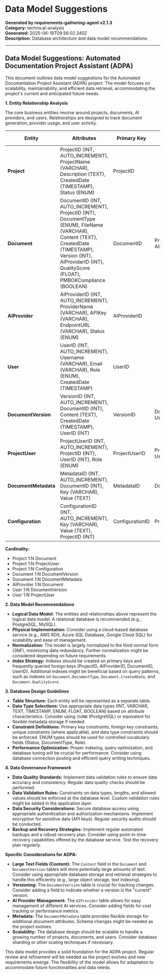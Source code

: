 # Data Model Suggestions

**Generated by requirements-gathering-agent v2.1.3**  
**Category:** technical-analysis  
**Generated:** 2025-06-19T09:56:02.340Z  
**Description:** Database architecture and data model recommendations

---

## Data Model Suggestions: Automated Documentation Project Assistant (ADPA)

This document outlines data model suggestions for the Automated Documentation Project Assistant (ADPA) project.  The model focuses on scalability, maintainability, and efficient data retrieval, accommodating the project's current and anticipated future needs.

**1. Entity Relationship Analysis**

The core business entities revolve around projects, documents, AI providers, and users.  Relationships are designed to track document generation, provider usage, and user activity.

| Entity             | Attributes                                                                                                    | Primary Key | Foreign Keys                               |
|----------------------|------------------------------------------------------------------------------------------------------------|--------------|---------------------------------------------|
| **Project**         | ProjectID (INT, AUTO_INCREMENT), ProjectName (VARCHAR), Description (TEXT), CreatedDate (TIMESTAMP), Status (ENUM) | ProjectID    |                                             |
| **Document**        | DocumentID (INT, AUTO_INCREMENT), ProjectID (INT), DocumentType (ENUM), FileName (VARCHAR), Content (TEXT), CreatedDate (TIMESTAMP), Version (INT),  AIProviderID (INT), QualityScore (FLOAT), PMBOKCompliance (BOOLEAN) | DocumentID    | ProjectID, AIProviderID                   |
| **AIProvider**      | AIProviderID (INT, AUTO_INCREMENT), ProviderName (VARCHAR), APIKey (VARCHAR), EndpointURL (VARCHAR),  Status (ENUM) | AIProviderID |                                             |
| **User**            | UserID (INT, AUTO_INCREMENT), Username (VARCHAR), Email (VARCHAR), Role (ENUM), CreatedDate (TIMESTAMP)          | UserID       |                                             |
| **DocumentVersion** | VersionID (INT, AUTO_INCREMENT), DocumentID (INT), Content (TEXT), CreatedDate (TIMESTAMP), UserID (INT)    | VersionID    | DocumentID, UserID                         |
| **ProjectUser**     | ProjectUserID (INT, AUTO_INCREMENT), ProjectID (INT), UserID (INT), Role (ENUM)                             | ProjectUserID | ProjectID, UserID                          |
| **DocumentMetadata** | MetadataID (INT, AUTO_INCREMENT), DocumentID (INT), Key (VARCHAR), Value (TEXT)                             | MetadataID    | DocumentID                               |
| **Configuration**   | ConfigurationID (INT, AUTO_INCREMENT), Key (VARCHAR), Value (TEXT), ProjectID (INT)                          | ConfigurationID | ProjectID                                 |


**Cardinality:**

* Project 1:N Document
* Project 1:N ProjectUser
* Project 1:N Configuration
* Document 1:N DocumentVersion
* Document 1:N DocumentMetadata
* AIProvider 1:N Document
* User 1:N DocumentVersion
* User 1:N ProjectUser


**2. Data Model Recommendations**

* **Logical Data Model:** The entities and relationships above represent the logical data model.  A relational database is recommended (e.g., PostgreSQL, MySQL).
* **Physical Implementation:**  Consider using a cloud-based database service (e.g., AWS RDS, Azure SQL Database, Google Cloud SQL) for scalability and ease of management.
* **Normalization:** The model is largely normalized to the third normal form (3NF), minimizing data redundancy.  Further normalization might be considered depending on future requirements.
* **Index Strategy:**  Indexes should be created on primary keys and frequently queried foreign keys (ProjectID, AIProviderID, DocumentID, UserID).  Additional indexes might be beneficial based on query patterns, such as indexes on `Document.DocumentType`, `Document.CreatedDate`, and `Document.QualityScore`.


**3. Database Design Guidelines**

* **Table Structure:** Each entity will be represented as a separate table.
* **Data Type Selections:** Use appropriate data types (INT, VARCHAR, TEXT, TIMESTAMP, ENUM, FLOAT, BOOLEAN) based on attribute characteristics.  Consider using `JSONB` (PostgreSQL) or equivalent for flexible metadata storage if needed.
* **Constraint Definitions:**  Primary key constraints, foreign key constraints, unique constraints (where applicable), and data type constraints should be enforced.  ENUM types should be used for controlled vocabulary fields (Status, DocumentType, Role).
* **Performance Optimization:**  Proper indexing, query optimization, and database tuning will be crucial for performance.  Consider using database connection pooling and efficient query writing techniques.


**4. Data Governance Framework**

* **Data Quality Standards:**  Implement data validation rules to ensure data accuracy and consistency.  Regular data quality checks should be performed.
* **Data Validation Rules:**  Constraints on data types, lengths, and allowed values should be enforced at the database level.  Custom validation rules might be added in the application layer.
* **Data Security Considerations:**  Secure database access using appropriate authentication and authorization mechanisms.  Implement encryption for sensitive data (API keys).  Regular security audits should be conducted.
* **Backup and Recovery Strategies:** Implement regular automated backups and a robust recovery plan.  Consider using point-in-time recovery capabilities offered by the database service.  Test the recovery plan regularly.

**Specific Considerations for ADPA:**

* **Large Text Fields (Content):** The `Content` field in the `Document` and `DocumentVersion` tables will store potentially large amounts of text.  Consider using appropriate database storage and retrieval strategies to handle this efficiently (e.g., large object storage, text indexing).
* **Versioning:** The `DocumentVersion` table is crucial for tracking changes.  Consider adding a field to indicate whether a version is the "current" version.
* **AI Provider Management:** The `AIProvider` table allows for easy management of different AI services.  Consider adding fields for cost tracking or performance metrics.
* **Metadata:** The `DocumentMetadata` table provides flexible storage for additional document attributes.  Schema changes might be needed as the project evolves.
* **Scalability:** The database design should be scalable to handle a growing number of projects, documents, and users.  Consider database sharding or other scaling techniques if necessary.


This data model provides a solid foundation for the ADPA project.  Regular review and refinement will be needed as the project evolves and new requirements emerge.  The flexibility of the model allows for adaptation to accommodate future functionalities and data needs.
